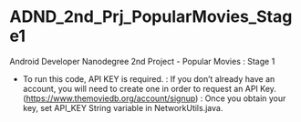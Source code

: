 # ADND_2nd_Prj_PopularMovies_Stage1
Android Developer Nanodegree 2nd Project - Popular Movies : Stage 1

  * To run this code, API KEY is required.
   : If you don’t already have an account, you will need to create one in order to request an API Key. (https://www.themoviedb.org/account/signup)
   : Once you obtain your key, set API_KEY String variable in NetworkUtils.java.
